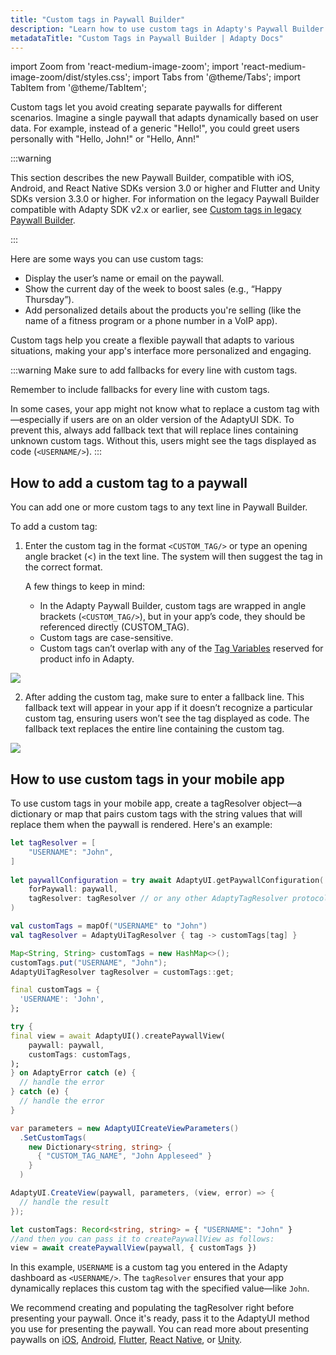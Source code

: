 ```yaml
---
title: "Custom tags in Paywall Builder"
description: "Learn how to use custom tags in Adapty's Paywall Builder to personalize user experiences and optimize conversions."
metadataTitle: "Custom Tags in Paywall Builder | Adapty Docs"
---
```


import Zoom from 'react-medium-image-zoom';
import 'react-medium-image-zoom/dist/styles.css';
import Tabs from '@theme/Tabs';
import TabItem from '@theme/TabItem';

Custom tags let you avoid creating separate paywalls for different scenarios. Imagine a single paywall that adapts dynamically based on user data. For example, instead of a generic "Hello!", you could greet users personally with "Hello, John!" or "Hello, Ann!"

:::warning

This section describes the new Paywall Builder, compatible with iOS, Android, and React Native SDKs version 3.0 or higher and Flutter and Unity SDKs version 3.3.0 or higher. For information on the legacy Paywall Builder compatible with Adapty SDK v2.x or earlier, see [Custom tags in legacy Paywall Builder](custom-tags-in-paywall-builder).

:::

Here are some ways you can use custom tags:

- Display the user’s name or email on the paywall.
- Show the current day of the week to boost sales (e.g., “Happy Thursday”).
- Add personalized details about the products you're selling (like the name of a fitness program or a phone number in a VoIP app).

Custom tags help you create a flexible paywall that adapts to various situations, making your app's interface more personalized and engaging.

:::warning
Make sure to add fallbacks for every line with custom tags.

Remember to include fallbacks for every line with custom tags.

In some cases, your app might not know what to replace a custom tag with—especially if users are on an older version of the AdaptyUI SDK. To prevent this, always add fallback text that will replace lines containing unknown custom tags. Without this, users might see the tags displayed as code (`<USERNAME/>`).
:::

## How to add a custom tag to a paywall

You can add one or more custom tags to any text line in Paywall Builder.

To add a custom tag:

1. Enter the custom tag in the format `<CUSTOM_TAG/>` or type an opening angle bracket (\<) in the text line. The system will then suggest the tag in the correct format.

   A few things to keep in mind:

   - In the Adapty Paywall Builder, custom tags are wrapped in angle brackets (`<CUSTOM_TAG/>`), but in your app’s code, they should be referenced directly (CUSTOM_TAG).
   - Custom tags are case-sensitive.  
   - Custom tags can’t overlap with any of the  [Tag Variables](paywall-builder-tag-variables) reserved for product info in Adapty.


<Zoom>
  <img src={require('./img/1ea0b95-adding_custom_tag.webp').default}
  style={{
    border: '1px solid #727272', /* border width and color */
    width: '700px', /* image width */
    display: 'block', /* for alignment */
    margin: '0 auto' /* center alignment */
  }}
/>
</Zoom>

2. After adding the custom tag, make sure to enter a fallback line. This fallback text will appear in your app if it doesn’t recognize a particular custom tag, ensuring users won’t see the tag displayed as code. The fallback text replaces the entire line containing the custom tag.

   

<Zoom>
  <img src={require('./img/4d43874-custom_tag_fallback.webp').default}
  style={{
    border: '1px solid #727272', /* border width and color */
    width: '700px', /* image width */
    display: 'block', /* for alignment */
    margin: '0 auto' /* center alignment */
  }}
/>
</Zoom>




## How to use custom tags in your mobile app

To use custom tags in your mobile app, create a tagResolver object—a dictionary or map that pairs custom tags with the string values that will replace them when the paywall is rendered. Here's an example:

<Tabs groupId="current-os" queryString>
<TabItem value="Swift" label="Swift" default>

```swift showLineNumbers
let tagResolver = [
    "USERNAME": "John",
] 
  
let paywallConfiguration = try await AdaptyUI.getPaywallConfiguration(
    forPaywall: paywall,
    tagResolver: tagResolver // or any other AdaptyTagResolver protocol implementation
)
```
</TabItem>
<TabItem value="kotlin" label="Kotlin" default>

```kotlin showLineNumbers
val customTags = mapOf("USERNAME" to "John")
val tagResolver = AdaptyUiTagResolver { tag -> customTags[tag] }
```
</TabItem>
<TabItem value="java" label="Java" default>

```java showLineNumbers
Map<String, String> customTags = new HashMap<>();
customTags.put("USERNAME", "John");
AdaptyUiTagResolver tagResolver = customTags::get;
```
</TabItem>

<TabItem value="Flutter" label="Flutter" default>

```dart showLineNumbers
final customTags = {
  'USERNAME': 'John',
};

try {
final view = await AdaptyUI().createPaywallView(
    paywall: paywall,
    customTags: customTags,
);
} on AdaptyError catch (e) {
  // handle the error
} catch (e) {
  // handle the error
}
```
</TabItem>

<TabItem value="Unity" label="Unity (C#)" default>

```csharp showLineNumbers
var parameters = new AdaptyUICreateViewParameters()
  .SetCustomTags(
    new Dictionary<string, string> {
      { "CUSTOM_TAG_NAME", "John Appleseed" }
    }
  )

AdaptyUI.CreateView(paywall, parameters, (view, error) => {
  // handle the result
});
```

</TabItem>

<TabItem value="rn" label="React Native" default>

```typescript showLineNumbers
let customTags: Record<string, string> = { "USERNAME": "John" }
//and then you can pass it to createPaywallView as follows:
view = await createPaywallView(paywall, { customTags })
```

</TabItem>
</Tabs>

In this example, `USERNAME` is a custom tag you entered in the Adapty dashboard as `<USERNAME/>`. The `tagResolver` ensures that your app dynamically replaces this custom tag with the specified value—like `John`.

We recommend creating and populating the tagResolver right before presenting your paywall. Once it's ready, pass it to the AdaptyUI method you use for presenting the paywall. You can read more about presenting paywalls on  [iOS](ios-present-paywalls),  [Android](android-present-paywalls), [Flutter](flutter-present-paywalls), [React Native](react-native-present-paywalls), or [Unity](unity-present-paywalls).